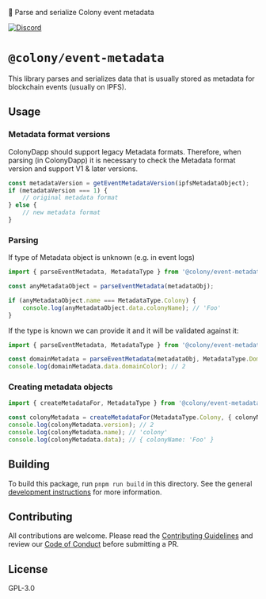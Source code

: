 📆 Parse and serialize Colony event metadata

[![Discord](https://img.shields.io/discord/562263648173555742)](https://discord.gg/feVZWwysqM)

# `@colony/event-metadata`

This library parses and serializes data that is usually stored as metadata for blockchain events (usually on IPFS).

## Usage

### Metadata format versions

ColonyDapp should support legacy Metadata formats.
Therefore, when parsing (in ColonyDapp) it is necessary to check the Metadata format version and support V1 & later versions.

```ts
const metadataVersion = getEventMetadataVersion(ipfsMetadataObject);
if (metadataVersion === 1) {
    // original metadata format
} else {
    // new metadata format
}
```

### Parsing

If type of Metadata object is unknown (e.g. in event logs)

```ts
import { parseEventMetadata, MetadataType } from '@colony/event-metadata';

const anyMetadataObject = parseEventMetadata(metadataObj);

if (anyMetadataObject.name === MetadataType.Colony) {
    console.log(anyMetadataObject.data.colonyName); // 'Foo'
}
```

 If the type is known we can provide it and it will be validated against it:

```ts
import { parseEventMetadata, MetadataType } from '@colony/event-metadata';

const domainMetadata = parseEventMetadata(metadataObj, MetadataType.Domain);
console.log(domainMetadata.data.domainColor); // 2
```

### Creating metadata objects

```ts
import { createMetadataFor, MetadataType } from '@colony/event-metadata';

const colonyMetadata = createMetadataFor(MetadataType.Colony, { colonyName: 'Foo' });
console.log(colonyMetadata.version); // 2
console.log(colonyMetadata.name); // 'colony'
console.log(colonyMetadata.data); // { colonyName: 'Foo' }
```

## Building

To build this package, run `pnpm run build` in this directory. See the general [development instructions](../../README.md#Developing) for more information.

## Contributing

All contributions are welcome. Please read the [Contributing Guidelines](../../CONTRIBUTING.md) and review our [Code of Conduct](../../CODE_OF_CONDUCT.md) before submitting a PR.

## License

GPL-3.0
